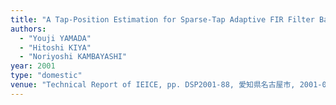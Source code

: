 ```yaml
---
title: "A Tap-Position Estimation for Sparse-Tap Adaptive FIR Filter Based on the Multirate Technique"
authors:
  - "Youji YAMADA"
  - "Hitoshi KIYA"
  - "Noriyoshi KAMBAYASHI"
year: 2001
type: "domestic"
venue: "Technical Report of IEICE, pp. DSP2001-88, 愛知県名古屋市, 2001-09-01."
---
```

